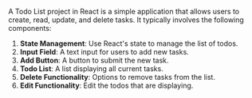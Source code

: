 A Todo List project in React is a simple application that allows users to create, read, update, and delete tasks. It typically involves the following components:

1. **State Management**: Use React's state to manage the list of todos.
2. **Input Field**: A text input for users to add new tasks.
3. **Add Button**: A button to submit the new task.
4. **Todo List**: A list displaying all current tasks.
5. **Delete Functionality**: Options to remove tasks from the list.
6. **Edit Functionality**: Edit the todos that are displaying.


